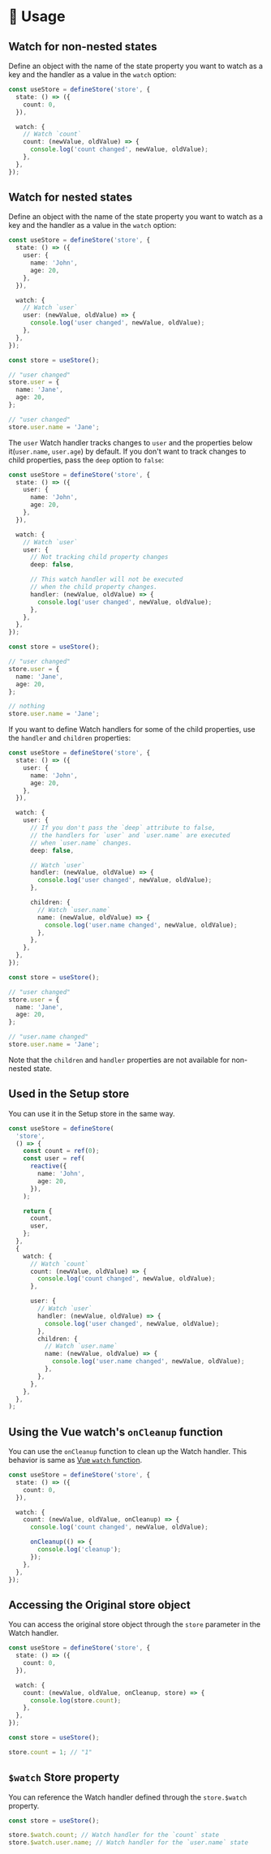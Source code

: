 # 📖 Usage

## Watch for non-nested states

Define an object with the name of the state property you want to watch as a key and the handler as a value in the `watch` option:

```ts
const useStore = defineStore('store', {
  state: () => ({
    count: 0,
  }),

  watch: {
    // Watch `count`
    count: (newValue, oldValue) => {
      console.log('count changed', newValue, oldValue);
    },
  },
});
```

## Watch for nested states

Define an object with the name of the state property you want to watch as a key and the handler as a value in the `watch` option:

```ts
const useStore = defineStore('store', {
  state: () => ({
    user: {
      name: 'John',
      age: 20,
    },
  }),

  watch: {
    // Watch `user`
    user: (newValue, oldValue) => {
      console.log('user changed', newValue, oldValue);
    },
  },
});

const store = useStore();

// "user changed"
store.user = {
  name: 'Jane',
  age: 20,
};

// "user changed"
store.user.name = 'Jane';
```

The `user` Watch handler tracks changes to `user` and the properties below it(`user.name`, `user.age`) by default. If you don't want to track changes to child properties, pass the `deep` option to `false`:

```ts
const useStore = defineStore('store', {
  state: () => ({
    user: {
      name: 'John',
      age: 20,
    },
  }),

  watch: {
    // Watch `user`
    user: {
      // Not tracking child property changes
      deep: false,

      // This watch handler will not be executed
      // when the child property changes.
      handler: (newValue, oldValue) => {
        console.log('user changed', newValue, oldValue);
      },
    },
  },
});

const store = useStore();

// "user changed"
store.user = {
  name: 'Jane',
  age: 20,
};

// nothing
store.user.name = 'Jane';
```

If you want to define Watch handlers for some of the child properties, use the `handler` and `children` properties:

```ts
const useStore = defineStore('store', {
  state: () => ({
    user: {
      name: 'John',
      age: 20,
    },
  }),

  watch: {
    user: {
      // If you don't pass the `deep` attribute to false,
      // the handlers for `user` and `user.name` are executed
      // when `user.name` changes.
      deep: false,

      // Watch `user`
      handler: (newValue, oldValue) => {
        console.log('user changed', newValue, oldValue);
      },

      children: {
        // Watch `user.name`
        name: (newValue, oldValue) => {
          console.log('user.name changed', newValue, oldValue);
        },
      },
    },
  },
});

const store = useStore();

// "user changed"
store.user = {
  name: 'Jane',
  age: 20,
};

// "user.name changed"
store.user.name = 'Jane';
```

Note that the `children` and `handler` properties are not available for non-nested state.

## Used in the Setup store

You can use it in the Setup store in the same way.

```ts
const useStore = defineStore(
  'store',
  () => {
    const count = ref(0);
    const user = ref(
      reactive({
        name: 'John',
        age: 20,
      }),
    );

    return {
      count,
      user,
    };
  },
  {
    watch: {
      // Watch `count`
      count: (newValue, oldValue) => {
        console.log('count changed', newValue, oldValue);
      },

      user: {
        // Watch `user`
        handler: (newValue, oldValue) => {
          console.log('user changed', newValue, oldValue);
        },
        children: {
          // Watch `user.name`
          name: (newValue, oldValue) => {
            console.log('user.name changed', newValue, oldValue);
          },
        },
      },
    },
  },
);
```

## Using the Vue watch's `onCleanup` function

You can use the `onCleanup` function to clean up the Watch handler. This behavior is same as [Vue `watch` function](https://vuejs.org/api/reactivity-core.html#watch).

```ts
const useStore = defineStore('store', {
  state: () => ({
    count: 0,
  }),

  watch: {
    count: (newValue, oldValue, onCleanup) => {
      console.log('count changed', newValue, oldValue);

      onCleanup(() => {
        console.log('cleanup');
      });
    },
  },
});
```

## Accessing the Original store object

You can access the original store object through the `store` parameter in the Watch handler.

```ts
const useStore = defineStore('store', {
  state: () => ({
    count: 0,
  }),

  watch: {
    count: (newValue, oldValue, onCleanup, store) => {
      console.log(store.count);
    },
  },
});

const store = useStore();

store.count = 1; // "1"
```

## `$watch` Store property

You can reference the Watch handler defined through the `store.$watch` property.

```ts
const store = useStore();

store.$watch.count; // Watch handler for the `count` state
store.$watch.user.name; // Watch handler for the `user.name` state
```
